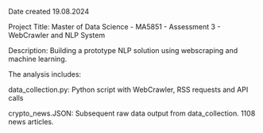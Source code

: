 Date created 19.08.2024

Project Title: Master of Data Science - MA5851 - Assessment 3 - WebCrawler and NLP System

Description: Building a prototype NLP solution using webscraping and machine learning.

The analysis includes:

data_collection.py: Python script with WebCrawler, RSS requests and API calls

crypto_news.JSON: Subsequent raw data output from data_collection. 1108 news articles.  
